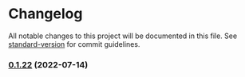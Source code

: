 # Changelog

All notable changes to this project will be documented in this file. See [standard-version](https://github.com/conventional-changelog/standard-version) for commit guidelines.

### [0.1.22](https://github.com/okeeffed/demo-turborepo/compare/v0.1.21...v0.1.22) (2022-07-14)
